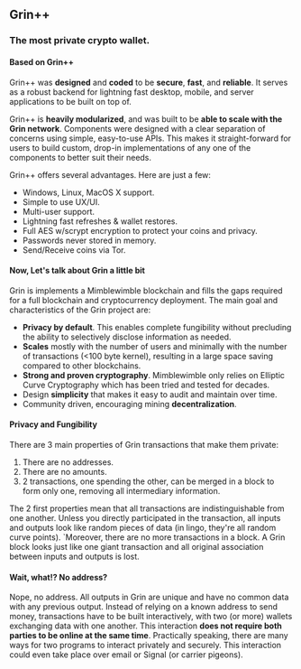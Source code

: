 ## Grin++

### The most private crypto wallet.

#### Based on Grin++

Grin++ was **designed** and **coded** to be **secure**, **fast**, and **reliable**. It serves as a robust backend for lightning fast desktop, mobile, and server applications to be built on top of.

Grin++ is **heavily modularized**, and was built to be **able to scale with the Grin network**. Components were designed with a clear separation of concerns using simple, easy-to-use APIs. This makes it straight-forward for users to build custom, drop-in implementations of any one of the components to better suit their needs.

Grin++ offers several advantages. Here are just a few:

- Windows, Linux, MacOS X support.
- Simple to use UX/UI.
- Multi-user support.
- Lightning fast refreshes & wallet restores.
- Full AES w/scrypt encryption to protect your coins and privacy.
- Passwords never stored in memory.
- Send/Receive coins via Tor.

#### Now, Let's talk about Grin a little bit

Grin is implements a Mimblewimble blockchain and fills the gaps required for a full blockchain and cryptocurrency deployment. The main goal and characteristics of the Grin project are:

- **Privacy by default**. This enables complete fungibility without precluding the ability to selectively disclose information as needed.
- **Scales** mostly with the number of users and minimally with the number of transactions (<100 byte kernel), resulting in a large space saving compared to other blockchains.
- **Strong and proven cryptography**. Mimblewimble only relies on Elliptic Curve Cryptography which has been tried and tested for decades.
- Design **simplicity** that makes it easy to audit and maintain over time.
- Community driven, encouraging mining **decentralization**.

#### Privacy and Fungibility

There are 3 main properties of Grin transactions that make them private:

1. There are no addresses.
2. There are no amounts.
3. 2 transactions, one spending the other, can be merged in a block to form only one, removing all intermediary information.

The 2 first properties mean that all transactions are indistinguishable from one another. Unless you directly participated in the transaction, all inputs and outputs look like random pieces of data (in lingo, they're all random curve points). `Moreover, there are no more transactions in a block. A Grin block looks just like one giant transaction and all original association between inputs and outputs is lost.

#### Wait, what!? No address?

Nope, no address. All outputs in Grin are unique and have no common data with any previous output. Instead of relying on a known address to send money, transactions have to be built interactively, with two (or more) wallets exchanging data with one another. This interaction **does not require both parties to be online at the same time**. Practically speaking, there are many ways for two programs to interact privately and securely. This interaction could even take place over email or Signal (or carrier pigeons).
